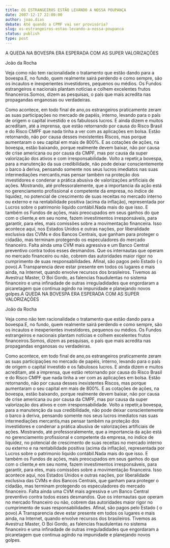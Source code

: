 ```yaml
---
title: OS ESTRANGEIROS ESTÃO LEVANDO A NOSSA POUPANÇA
date: 2007-12-17 22:00:00
author: joao.dias
debate: Até quando a CPMF vai ser provisória?
slug: os-estrangeiros-estao-levando-a-nossa-poupanca
status: publish 
type: post
---
```


A QUEDA NA BOVESPA ERA ESPERADA COM AS SUPER VALORIZAÇÕES  

João da Rocha  

  

Veja como não tem racionalidade o tratamento que estão dando para a bovespa.E, no fundo, quem realmente sairá perdendo e como sempre, são os incautos e inexperientes investidores, pequenos ou médios. Os Fundos estrangeiros e nacionais plantam notícias e colhem excelentes frutos financeiros.Somos, dizem as pesquisas, o país que mais acredita nas propagandas enganosas ou verdadeiras.   

  

Como acontece, em todo final de ano,os estrangeiros praticamente zeram as suas participações no mercado de papéis, interno, levando para o país de origem o capital investido e os fabulosos lucros. E ainda dizem e muitos acreditam, até a imprensa, que estão retornando por causa do Risco Brasil e do Risco CMPF que nada tinha a ver com as aplicações em bolsa. Estão retornando, não por causa desses inexistentes Riscos, mas porque aumentaram o seu capital em mais de 800%. E as cotações de ações, na bovespa, estão baixando, porque realmente devem baixar, não por causa de crise americana ou por causa da CMPF, mas por causa da super valorização dos ativos e com irresponsabilidade. Volto a repetir,a bovespa, para a manutenção da sua credibilidade, não pode deixar conscientemente o barco à deriva, pensando somente nos seus lucros imediatos nas suas intermediações mercantis,mas pensar também na proteção dos investidores e condenar a prática abusiva de valorizações artificiais de ações. Mostrando, até professoralemente, que a importancia da ação está no gerenciamento profissional e competente da empresa, no índice de liquidez, no potencial de crescimento de suas receitas no mercado interno ou externo e na rentabilidade positiva (acima da inflação), representada por Lucros sobre o patrimonio liquido contábil.Nada mais do que isso. E também os Fundos de ações, mais preocupados em seus ganhos do que com o cliente,e em seu nome, fazem investimentos irresponsáveis, para garantir, para eles, mais comissões sobre a movimentação financeira. Isso acontece aquí, nos Estados Unidos e outras nações, por liberalidade exclusiva das CVMs e dos Bancos Centrais, que ganham para proteger o cidadão, mas terminam protegendo os especuladores do mercado financeiro. Falta ainda uma CVM mais agressiva e um Banco Central preventivo contra todos esses desmandos. Que os internautas que operam no mercado financeiro ou não, cobrem das autoridades maior rigor no cumprimento de suas responsabilidades. Afinal, são pagos pelo Estado ( o povo).A Transparencia deve estar presente em todos os lugares e mais ainda, na Internet, quando envolve recursos dos brasileiros. Tivemos as Avestruz Master, O Boi Gordo, as falencias fraudulentas no sistema financeiro e uma infinadade de outras irreguladidades que engordaram a picaretagem que continua agindo na impunidade e planejando novos golpes.A QUEDA NA BOVESPA ERA ESPERADA COM AS SUPER VALORIZAÇÕES  

João da Rocha  

  

Veja como não tem racionalidade o tratamento que estão dando para a bovespa.E, no fundo, quem realmente sairá perdendo e como sempre, são os incautos e inexperientes investidores, pequenos ou médios. Os Fundos estrangeiros e nacionais plantam notícias e colhem excelentes frutos financeiros.Somos, dizem as pesquisas, o país que mais acredita nas propagandas enganosas ou verdadeiras.   

  

Como acontece, em todo final de ano,os estrangeiros praticamente zeram as suas participações no mercado de papéis, interno, levando para o país de origem o capital investido e os fabulosos lucros. E ainda dizem e muitos acreditam, até a imprensa, que estão retornando por causa do Risco Brasil e do Risco CMPF que nada tinha a ver com as aplicações em bolsa. Estão retornando, não por causa desses inexistentes Riscos, mas porque aumentaram o seu capital em mais de 800%. E as cotações de ações, na bovespa, estão baixando, porque realmente devem baixar, não por causa de crise americana ou por causa da CMPF, mas por causa da super valorização dos ativos e com irresponsabilidade. Volto a repetir,a bovespa, para a manutenção da sua credibilidade, não pode deixar conscientemente o barco à deriva, pensando somente nos seus lucros imediatos nas suas intermediações mercantis,mas pensar também na proteção dos investidores e condenar a prática abusiva de valorizações artificiais de ações. Mostrando, até professoralemente, que a importancia da ação está no gerenciamento profissional e competente da empresa, no índice de liquidez, no potencial de crescimento de suas receitas no mercado interno ou externo e na rentabilidade positiva (acima da inflação), representada por Lucros sobre o patrimonio liquido contábil.Nada mais do que isso. E também os Fundos de ações, mais preocupados em seus ganhos do que com o cliente,e em seu nome, fazem investimentos irresponsáveis, para garantir, para eles, mais comissões sobre a movimentação financeira. Isso acontece aquí, nos Estados Unidos e outras nações, por liberalidade exclusiva das CVMs e dos Bancos Centrais, que ganham para proteger o cidadão, mas terminam protegendo os especuladores do mercado financeiro. Falta ainda uma CVM mais agressiva e um Banco Central preventivo contra todos esses desmandos. Que os internautas que operam no mercado financeiro ou não, cobrem das autoridades maior rigor no cumprimento de suas responsabilidades. Afinal, são pagos pelo Estado ( o povo).A Transparencia deve estar presente em todos os lugares e mais ainda, na Internet, quando envolve recursos dos brasileiros. Tivemos as Avestruz Master, O Boi Gordo, as falencias fraudulentas no sistema financeiro e uma infinadade de outras irreguladidades que engordaram a picaretagem que continua agindo na impunidade e planejando novos golpes.
